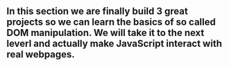 ##  In this section we are finally build 3 great projects so we can learn the basics of so called DOM manipulation. We will take it to the next leverl and actually make JavaScript interact with real webpages.